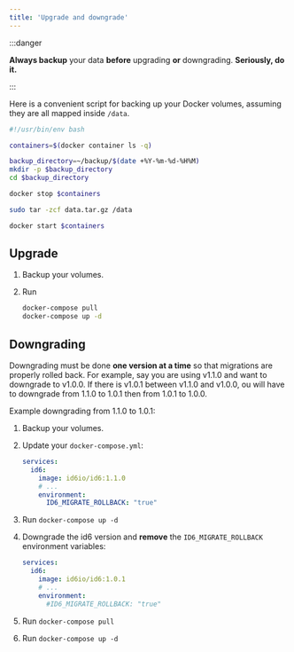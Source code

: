 ```yaml
---
title: 'Upgrade and downgrade'
---
```


:::danger

**Always backup** your data **before** upgrading **or** downgrading. **Seriously, do it.**

:::

Here is a convenient script for backing up your Docker volumes, assuming they are all mapped inside `/data`.

```bash
#!/usr/bin/env bash

containers=$(docker container ls -q)

backup_directory=~/backup/$(date +%Y-%m-%d-%H%M)
mkdir -p $backup_directory
cd $backup_directory

docker stop $containers

sudo tar -zcf data.tar.gz /data

docker start $containers
```

## Upgrade

1. Backup your volumes.
1. Run

    ```bash
    docker-compose pull
    docker-compose up -d
    ```

## Downgrading

Downgrading must be done **one version at a time** so that migrations are properly rolled back. For example, say you are using v1.1.0 and want to downgrade to v1.0.0. If there is v1.0.1 between v1.1.0 and v1.0.0, ou will have to downgrade from 1.1.0 to 1.0.1 then from 1.0.1 to 1.0.0.

Example downgrading from 1.1.0 to 1.0.1:

1. Backup your volumes.
1. Update your `docker-compose.yml`:

    ```yaml
    services:
      id6:
        image: id6io/id6:1.1.0
        # ...
        environment:
          ID6_MIGRATE_ROLLBACK: "true"
    ```

1. Run `docker-compose up -d`
1. Downgrade the id6 version and **remove** the `ID6_MIGRATE_ROLLBACK` environment variables:

    ```yaml
    services:
      id6:
        image: id6io/id6:1.0.1
        # ...
        environment:
          #ID6_MIGRATE_ROLLBACK: "true"
    ```

1. Run `docker-compose pull`
1. Run `docker-compose up -d`
